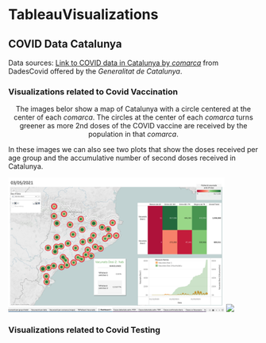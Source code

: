 # TableauVisualizations

## COVID Data Catalunya
Data sources: [Link to COVID data in Catalunya by _comarca_](https://dadescovid.cat/static/csv/comarques_diari_total_pob.zip) from DadesCovid offered by the _Generalitat de Catalunya_.

### Visualizations related to Covid Vaccination
<p align="center">
  The images belor show a map of Catalunya with a circle centered at the center of each <em>comarca</em>. The circles at the center of each <em>comarca</em> turns greener as more 2nd doses of the COVID vaccine are received by the population in that <em>comarca</em>.
  
  In these images we can also see two plots that show the doses received per age group and the accumulative number of second doses received in Catalunya.
  
  <img src="https://github.com/sarabase/TableauVisualizations/blob/main/COVID_vaccination_catalunya/images/dashboardImage_withTooltip.png" width="435">
  <img src="https://github.com/sarabase/TableauVisualizations/blob/main/COVID_vaccination_catalunya/images/vacunacioCovid_Gener_Maig_2021.gif" width="490">
</p>

### Visualizations related to Covid Testing

